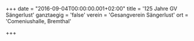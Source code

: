 +++
date = "2016-09-04T00:00:00.001+02:00"
title = '125 Jahre GV Sängerlust'
ganztaegig = 'false'
verein = 'Gesangverein Sängerlust'
ort = 'Comeniushalle, Bremthal'

+++

      